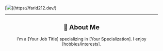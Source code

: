 [![](https://readme-typing-svg.demolab.com?font=finger+paint&duration=4000&pause=50&color=EFFF1F&multiline=true&width=600&height=350&separator=%3C&lines=function+welcomeThem()%7B%3C++const+msgs+%3D+%5B%3C++++%22Salam+Aleykoum!%22%2C%3C++++%22Welcome+on+my+Profile!%22%2C%3C++++%22I'm+Farid%2C+the+owner+of+this+place!%22%2C%3C++++%22Enjoy+your+time+here!%22%2C%3C++%5D;%3C++const+inGame+%3D+isHeGaming();+%3C++return+!inGame+%3F+displayMsg(msgs);+%3A+AFK();%3C%7D%3CwelcomeThem();%3CSORRY%2C+I+am+maybe+on+APEX+or+LOL!%3CLeave+a+message+somewhere!)](https://farid212.dev/)

---

<div align="center">
    <h2>🚀 About Me</h2>
    <p>I'm a [Your Job Title] specializing in [Your Specialization]. I enjoy [hobbies/interests].</p>
</div>
